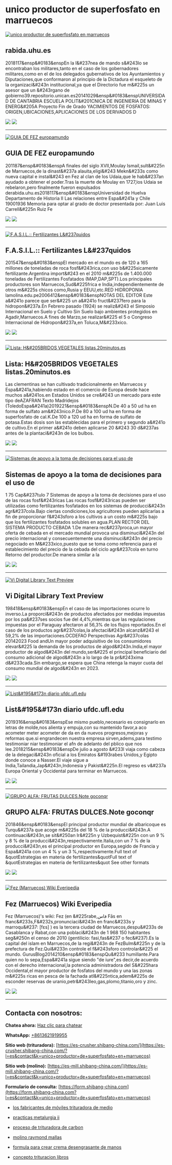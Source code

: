 # unico productor de superfosfato en marruecos

<a href="https://swt.shibang-china.com/?l=es&img&k=unico+productor+de+superfosfato+en+marruecos" target="_blank">![unico productor de superfosfato en marruecos](http://static.shibang-china.com/all-800x300/224.jpg)</a>

## rabida.uhu.es
2018117&ensp&#0183&enspEn la l&#237nea de mando s&#243lo se encontraban los militares,tanto en el caso de los gobernadores militares,como en el de los delegados gubernativos de los Ayuntamientos y Diputaciones,que conformaron al principio de la Dictadura el esqueleto de la organizaci&#243n institucional,ya que el Directorio fue m&#225s un asesor que un &#243rgano de gobierno39.repositorio.unican.es20141029&ensp&#0183&enspUNIVERSIDAD DE CANTABRIA ESCUELA POLIT&#201CNICA DE INGENIERIA DE MINAS Y ENERG&#205A Proyecto Fin de Grado YACIMIENTOS DE FOSFATOS: ORIGEN,UBICACIONES,APLICACIONES DE LOS DERIVADOS D


<a href="https://whatsapp.shibangsoft.com/WhatsApp.php" target="_blank" title="WhatsApp">![](http://static.shibang-china.com/icon/whatsapp.png)</a> <a href="https://swt.shibang-china.com/?l=es&icon&k=unico+productor+de+superfosfato+en+marruecos" target="_blank">![](http://static.shibang-china.com/icon/chat-es.png)</a>

---

<a href="https://swt.shibang-china.com/?l=es&img&k=unico+productor+de+superfosfato+en+marruecos" target="_blank">![GUIA DE FEZ europamundo](http://static.shibang-china.com/all-800x300/302.jpg)</a>

## GUIA DE FEZ europamundo
201187&ensp&#0183&enspA finales del siglo XVII,Moulay Ismail,sult&#225n de Marruecos,de la dinast&#237a alauita,eligi&#243 Mekn&#233s como nueva capital e instal&#243 en Fez al clan de los Udaia,que le hab&#237an ayudado a obtener el poder.Tras la muerte de Moulay en 1727,los Udaia se rebelaron,pero finalmente fueron expulsados derabida.uhu.es2018117&ensp&#0183&enspUniversidad de Huelva Departamento de Historia II Las relaciones entre Espa&#241a y Chile 19001936 Memoria para optar al grado de doctor presentada por: Juan Luis Carrell&#225n Ruiz Fe


<a href="https://whatsapp.shibangsoft.com/WhatsApp.php" target="_blank" title="WhatsApp">![](http://static.shibang-china.com/icon/whatsapp.png)</a> <a href="https://swt.shibang-china.com/?l=es&icon&k=unico+productor+de+superfosfato+en+marruecos" target="_blank">![](http://static.shibang-china.com/icon/chat-es.png)</a>

---

<a href="https://swt.shibang-china.com/?l=es&img&k=unico+productor+de+superfosfato+en+marruecos" target="_blank">![F.A.S.I.L.:: Fertilizantes L&#237quidos](http://static.shibang-china.com/all-800x300/510.jpg)</a>

## F.A.S.I.L.:: Fertilizantes L&#237quidos
201547&ensp&#0183&enspEl mercado en el mundo es de 120 a 165 millones de toneladas de roca fosf&#243rica,con uso b&#225sicamente fertilizante.Argentina import&#243 en el 2010 m&#225s de 1.400.000 toneladas de Fertilizantes Fosfatados (MAP,DAP,SPT).Los principales productores son Marruecos,Sud&#225frica e India,independientemente de otros m&#225s chicos como,Rusia y EEUU,etc.RED HIDROPONIA lamolina.edu.pe2006412&ensp&#0183&enspNOTAS DEL EDITOR Este a&#241o parece que ser&#225 un a&#241o fruct&#237fero para la hidropon&#237a.En Febrero pasado (1924) se realiz&#243 el Simposio Internacional en Suelo y Cultivo Sin Suelo bajo ambientes protegidos en Agadir,Marruecos.A fines de Marzo,se realizar&#225 el 5 o Congreso Internacional de Hidropon&#237a,en Toluca,M&#233xico.


<a href="https://whatsapp.shibangsoft.com/WhatsApp.php" target="_blank" title="WhatsApp">![](http://static.shibang-china.com/icon/whatsapp.png)</a> <a href="https://swt.shibang-china.com/?l=es&icon&k=unico+productor+de+superfosfato+en+marruecos" target="_blank">![](http://static.shibang-china.com/icon/chat-es.png)</a>

---

<a href="https://swt.shibang-china.com/?l=es&img&k=unico+productor+de+superfosfato+en+marruecos" target="_blank">![Lista: H&#205BRIDOS VEGETALES listas.20minutos.es](http://static.shibang-china.com/all-800x300/538.jpg)</a>

## Lista: H&#205BRIDOS VEGETALES listas.20minutos.es
Las clementinas se han cultivado tradicionalmente en Marruecos y Espa&#241a,habiendo estado en el comercio de Europa desde hace muchos a&#241os.en Estados Unidos se cre&#243 un mercado para este tipo deAZAFRAN Texto Madridejos (ToledoEspa&#241a)2019221&ensp&#0183&enspN.De 40 a 50 ud ha en forma de sulfato am&#243nico.P.De 80 a 100 ud ha en forma de superfosfato de cal.K.De 100 a 120 ud ha en forma de sulfato de potasa.Estas dosis son las establecidas para el primero y segundo a&#241o de cultivo.En el primer a&#241o deben aplicarse 20 &#243 30 d&#237as antes de la plantaci&#243n de los bulbos.


<a href="https://whatsapp.shibangsoft.com/WhatsApp.php" target="_blank" title="WhatsApp">![](http://static.shibang-china.com/icon/whatsapp.png)</a> <a href="https://swt.shibang-china.com/?l=es&icon&k=unico+productor+de+superfosfato+en+marruecos" target="_blank">![](http://static.shibang-china.com/icon/chat-es.png)</a>

---

<a href="https://swt.shibang-china.com/?l=es&img&k=unico+productor+de+superfosfato+en+marruecos" target="_blank">![Sistemas de apoyo a la toma de decisiones para el uso de](http://static.shibang-china.com/all-800x300/524.jpg)</a>

## Sistemas de apoyo a la toma de decisiones para el uso de
1 75 Cap&#237tulo 7 Sistemas de apoyo a la toma de decisiones para el uso de las rocas fosf&#243ricas Las rocas fosf&#243ricas pueden ser utilizadas como fertilizantes fosfatados en los sistemas de producci&#243n agr&#237cola.Bajo ciertas condiciones,los agricultores pueden aplicarlas a fin de proporcionar f&#243sforo a los cultivos a un costo m&#225s bajo que los fertilizantes fosfatados solubles en agua.PLAN RECTOR DEL SISTEMA PRODUCTO CEBADA 1.De manera rec&#237proca,un mayor oferta de cebada en el mercado mundial provoca una disminuci&#243n del precio internacional y consecuentemente una disminuci&#243n del precio negociado en M&#233xico,puesto que se toma como referencia para el establecimiento del precio de la cebada del ciclo agr&#237cola en turno Retorno del productor.De manera similar a la


<a href="https://whatsapp.shibangsoft.com/WhatsApp.php" target="_blank" title="WhatsApp">![](http://static.shibang-china.com/icon/whatsapp.png)</a> <a href="https://swt.shibang-china.com/?l=es&icon&k=unico+productor+de+superfosfato+en+marruecos" target="_blank">![](http://static.shibang-china.com/icon/chat-es.png)</a>

---

<a href="https://swt.shibang-china.com/?l=es&img&k=unico+productor+de+superfosfato+en+marruecos" target="_blank">![Vi Digital Library Text Preview](http://static.shibang-china.com/all-800x300/1268.jpg)</a>

## Vi Digital Library Text Preview
198418&ensp&#0183&enspEn el caso de las importaciones ocurre lo inverso.La proporci&#243n de productos afectados por medidas impuestas por los pa&#237ses socios fue del 4,4%,mientras que las regulaciones impuestas por el Paraguay afectaron al 56,3% de los flujos reportados.En el caso de los productos agr&#237colas,la afectaci&#243n alcanz&#243 el 59,2% de las importaciones.OCDEFAO Perspectivas Agr&#237colas 20142023 Food andUn mayor poder adquisitivo de los consumidores elevar&#225 la demanda de los productos de algod&#243n.India,el mayor productor de algod&#243n del mundo,ser&#225 el principal beneficiario del consumo adicional de algod&#243n a lo largo de la pr&#243xima d&#233cada.Sin embargo,se espera que China retenga la mayor cuota del consumo mundial de algod&#243n en 2023.


<a href="https://whatsapp.shibangsoft.com/WhatsApp.php" target="_blank" title="WhatsApp">![](http://static.shibang-china.com/icon/whatsapp.png)</a> <a href="https://swt.shibang-china.com/?l=es&icon&k=unico+productor+de+superfosfato+en+marruecos" target="_blank">![](http://static.shibang-china.com/icon/chat-es.png)</a>

---

<a href="https://swt.shibang-china.com/?l=es&img&k=unico+productor+de+superfosfato+en+marruecos" target="_blank">![List&#195&#173n diario ufdc.ufl.edu](http://static.shibang-china.com/all-800x300/1299.jpg)</a>

## List&#195&#173n diario ufdc.ufl.edu
2019316&ensp&#0183&enspEse mismo pueblo,necesario es consignarlo en letras de molde,nos alienta y empuja,con su mantenido favor,a aco acometer meter acometer de da en da nuevos progresos,mejoras y reformas que.si engrandecen nuestra empresa sirven,adems,para testimo testimoniar niar testimoniar el afn de adelanto del pblico que nos lee.2018215&ensp&#0183&enspDe julio a agosto &#233l viaja como cabeza de la delegaci&#243n oficial a los Emiratos &#193rabes Unidos,y Egipto donde conoce a Nasser.El viaje sigue a India,Tailandia,Jap&#243n,Indonesia y Pakist&#225n.El regreso es v&#237a Europa Oriental y Occidental para terminar en Marruecos.


<a href="https://whatsapp.shibangsoft.com/WhatsApp.php" target="_blank" title="WhatsApp">![](http://static.shibang-china.com/icon/whatsapp.png)</a> <a href="https://swt.shibang-china.com/?l=es&icon&k=unico+productor+de+superfosfato+en+marruecos" target="_blank">![](http://static.shibang-china.com/icon/chat-es.png)</a>

---

<a href="https://swt.shibang-china.com/?l=es&img&k=unico+productor+de+superfosfato+en+marruecos" target="_blank">![GRUPO ALFA: FRUTAS DULCES.Note goconqr](http://static.shibang-china.com/all-800x300/597.jpg)</a>

## GRUPO ALFA: FRUTAS DULCES.Note goconqr
201846&ensp&#0183&enspEl principal productor mundial de albaricoque es Turqu&#237a que acoge m&#225s del 18 % de la producci&#243n.A continuaci&#243n,se sit&#250an Ir&#225n y Uzbequist&#225n con un 9 % y 8 % de la producci&#243n,respectivamente.Italia,con un 7 % de la producci&#243n,es el principal productor en Europa,segido de Francia y Espa&#241a con un 4 % y un 3 %,respectivamente.Full text of &quotEstrategias en materia de fertilizantes&quotFull text of &quotEstrategias en materia de fertilizantes&quot See other formats


<a href="https://whatsapp.shibangsoft.com/WhatsApp.php" target="_blank" title="WhatsApp">![](http://static.shibang-china.com/icon/whatsapp.png)</a> <a href="https://swt.shibang-china.com/?l=es&icon&k=unico+productor+de+superfosfato+en+marruecos" target="_blank">![](http://static.shibang-china.com/icon/chat-es.png)</a>

---

<a href="https://swt.shibang-china.com/?l=es&img&k=unico+productor+de+superfosfato+en+marruecos" target="_blank">![Fez (Marruecos) Wiki Everipedia](http://static.shibang-china.com/all-800x300/603.jpg)</a>

## Fez (Marruecos) Wiki Everipedia
Fez (Marruecos)'s wiki: Fez (en &#225rabe,فاس Fās en franc&#233s,F&#232s,pronunciaci&#243n en franc&#233s y marroqu&#237: [fɛs] ) es la tercera ciudad de Marruecos,despu&#233s de Casablanca y Rabat,con una poblaci&#243n de 1 968 150 habitantes seg&#250n el censo de 2010 (gentilicio: fasi,fas&#237 o fec&#237).Es la capital del islam en Marruecos,de la regi&#243n de FezBulm&#225n y de la prefectura de Fez.Qui&#233n controle el f&#243sforo controlar&#225 el mundo. GurusBlog2014210&ensp&#0183&enspQu&#233 humillante.Para quien no lo sepa,Espa&#241a sigue siendo "de iure",es decir,de acuerdo con el derecho internacional,la potencia administradora del S&#225hara Occidental,el mayor productor de fosfatos del mundo y una las zonas m&#225s ricas en pesca de la fachada atl&#225ntica,adem&#225s de esconder reservas de uranio,petr&#243leo,gas,plomo,titanio,oro y zinc.


<a href="https://whatsapp.shibangsoft.com/WhatsApp.php" target="_blank" title="WhatsApp">![](http://static.shibang-china.com/icon/whatsapp.png)</a> <a href="https://swt.shibang-china.com/?l=es&icon&k=unico+productor+de+superfosfato+en+marruecos" target="_blank">![](http://static.shibang-china.com/icon/chat-es.png)</a>

---
## Contacta con nosotros:

**Chatea ahora:** [Haz clic para chatear](https://swt.shibang-china.com?l=es&contact&k=unico+productor+de+superfosfato+en+marruecos)

**WhatsApp:**  [+8613621919955](https://whatsapp.shibangsoft.com/WhatsApp.php)

**Sitio web (trituradora):** [https://es-crusher.shibang-china.com/](https://es-crusher.shibang-china.com/?l=es&contact&k=unico+productor+de+superfosfato+en+marruecos)

**Sitio web (molino):** [https://es-mill.shibang-china.com/](https://es-mill.shibang-china.com/?l=es&contact&k=unico+productor+de+superfosfato+en+marruecos)

**Formulario de consulta:** [https://form.shibang-china.com](https://form.shibang-china.com?l=es&contact&k=unico+productor+de+superfosfato+en+marruecos)

* [los fabricantes de móviles trituradora de medio](../62/los%20fabricantes%20de%20m%C3%B3viles%20trituradora%20de%20medio.md)

* [practicas metalurgia ii](../62/practicas%20metalurgia%20ii.md)

* [proceso de trituradora de carbon](../61/proceso%20de%20trituradora%20de%20carbon.md)

* [molino raymond mallas](../63/molino%20raymond%20mallas.md)

* [formula para crear crema desengrasante de manos](../65/formula%20para%20crear%20crema%20desengrasante%20de%20manos.md)

* [concepto trituracion libros](../63/concepto%20trituracion%20libros.md)